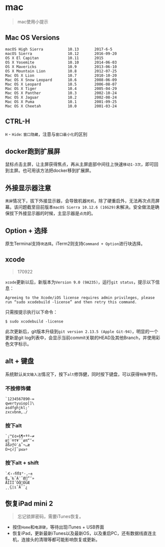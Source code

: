# mac

> mac使用小提示


## Mac OS Versions

    macOS High Sierra           10.13       2017-6-5
    macOS Sierra                10.12       2016-09-20
    OS X El Capitan             10.11       2015
    OS X Yosemite               10.10       2014-06-03
    OS X Mavericks              10.9        2013-06-10
    OS X Mountain Lion          10.8        2012-07-25
    Mac OS X Lion               10.7        2010-10-20
    Mac OS X Snow Leopard       10.6        2008-06-09
    Mac OS X Leopard            10.5        2006-08-07
    Mac OS X Tiger              10.4        2005-04-29
    Mac OS X Panther            10.3        2002-10-24
    Mac OS X Jaguar             10.2        2002-08-24
    Mac OS X Puma               10.1        2001-09-25
    Mac OS X Cheetah            10.0        2001-03-24


## CTRL-H

`H` - `Hide`: `窗口隐藏`，注意与`窗口最小化`的区别


## docker跑到扩展屏

鼠标点击主屏，让主屏获得焦点，再从主屏底部中间往上快速`移动1-3次`，即可回到主屏。也可用该方法把docker移到扩展屏。


## 外接显示器注意

`黑屏`情况下，拔下外接显示器，会导致机器`死机`，除了硬重启外，无法再次点亮屏幕。该问题截至目前版本`macOS Sierra 10.12.6 (16G29)`未解决。安全做法是确保拔下外接显示器的时候，主显示器是`点亮`的。


## Option + 选择

原生Terminal支持`块选择`。iTerm2则支持`Command + Option`进行块选择。

## xcode

> 170922

`xcode`更新以后，新版本为`Version 9.0 (9A235)`，运行`git status`，提示以下信息：

    Agreeing to the Xcode/iOS license requires admin privileges, please 
    run “sudo xcodebuild -license” and then retry this command.

只需按提示执行以下命令：

    $ sudo xcodebuild -license

此次更新后，git版本升级到`git version 2.13.5 (Apple Git-94)`，明显的一个更新是git log列表中，会显示当前commit关联的HEAD及其他Branch，并使用彩色文字标示。


## alt + 键盘

系统默认`英文输入法`情况下，按下`alt`修饰健，同时按下键盘，可以获得`特殊`字符。

### 不按修饰健

    `1234567890-=
    qwertyuiop[]\
    asdfghjkl;'
    zxcvbnm,./

### 按下alt

    `¡™£¢∞§¶•ªº–≠
    œ∑´®†¥¨ˆøπ“‘«
    åß∂ƒ©˙∆˚¬…æ
    Ω≈ç√∫˜µ≤≥÷

### 按下alt + shift

    `⁄€‹›ﬁﬂ‡°·‚—±
    Œ„´‰ˇÁ¨ˆØ∏”’»
    ÅÍÎÏ˝ÓÔÒÚÆ
    ¸˛Ç◊ı˜Â¯˘¿


## 恢复iPad mini 2 

> 忘记锁屏密码，需要iTunes恢复。

* 按住`Home`和`电源键`，等待出现iTunes + USB界面
* 恢复iPad，更新最新iTunes以及最新OS，以及重启PC，还有数据线直连主机，连接头的清理等都可能影响恢复或更新。





